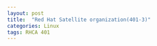 ```yaml
---
layout: post
title:  "Red Hat Satellite organization(401-3)"
categories: Linux
tags: RHCA 401
---
```


